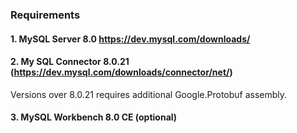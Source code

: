 
### Requirements
#### 1. MySQL Server 8.0 https://dev.mysql.com/downloads/
#### 2. My SQL Connector 8.0.21 (https://dev.mysql.com/downloads/connector/net/)
Versions over 8.0.21 requires additional Google.Protobuf assembly.
#### 3. MySQL Workbench 8.0 CE (optional)

